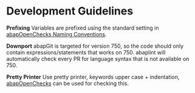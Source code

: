 # Development Guidelines
**Prefixing**
Variables are prefixed using the standard setting in [abapOpenChecks Naming Conventions](http://docs.abapopenchecks.org/checks/69/).

**Downport**
abapGit is targeted for version 750, so the code should only contain expressions/statements that works on 750. 
abaplint will automatically check every PR for language syntax that is not available on 750.

**Pretty Printer**
Use pretty printer, keywords upper case + indentation, [abapOpenChecks](http://docs.abapopenchecks.org/checks/06/) can be used for checking this.